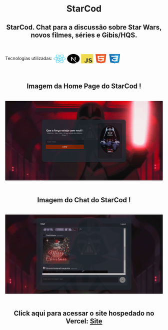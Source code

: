 <h1  align="center">StarCod</h1>

<h2 align="center">
   StarCod. Chat para a discussão sobre Star Wars, novos filmes, séries e Gibis/HQS.
</h2>

<br>

<div>
    <p>Tecnologias utilizadas: <img  align="center" alt="react" height="30" width="40" src="https://raw.githubusercontent.com/devicons/devicon/master/icons/react/react-original.svg">
    <img align="center" alt="next" height="30" width="40" src="https://raw.githubusercontent.com/devicons/devicon/master/icons/nextjs/nextjs-original.svg">
    <img align="center" alt="JavaScript" height="30" width="40" src="https://raw.githubusercontent.com/devicons/devicon/master/icons/javascript/javascript-original.svg">
    <img align="center" alt="html" height="30" width="40" src="https://raw.githubusercontent.com/devicons/devicon/master/icons/html5/html5-original.svg">
    <img align="center" alt="ricardo-CSS" height="30" width="40" src="https://raw.githubusercontent.com/devicons/devicon/master/icons/css3/css3-original.svg"></p>
</div>

<br>

<div align="center" >
    <h2>Imagem da Home Page do StarCod !</h2> <br>
    <img  src="./img-readme/img1.png" alt="Imagem da Front Page">
    <br>
    <br>
    <h2>Imagem do Chat do StarCod !</h2> 
    <br>
    <img  src="./img-readme/img2.png" alt="Imagem da Front Page">
</div>

<br>

<h2 align="center">Click aqui para acessar o site hospedado no Vercel: <a href="https://star-cod-ricardosantanaevangelista.vercel.app">Site</a></h2>

    
